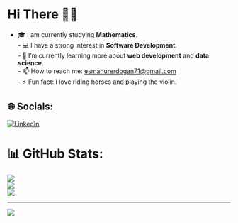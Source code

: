 # Hi There 👋💫
- 🎓 I am currently studying **Mathematics**.<br>- 💻 I have a strong interest in **Software Development**.<br>- 🌱 I’m currently learning more about **web development** and **data science**.<br>- 📫 How to reach me: [esmanurerdogan71@gmail.com](mailto:esmanurerdogan71@gmail.com)<br>- ⚡ Fun fact: I love riding horses and playing the violin.<br>


## 🌐 Socials:
[![LinkedIn](https://img.shields.io/badge/LinkedIn-%230077B5.svg?logo=linkedin&logoColor=white)](https://linkedin.com/in/www.linkedin.com/in/esmad-erdoğan-8796a1289) 
# 📊 GitHub Stats:
![](https://github-readme-stats.vercel.app/api?username=erdgnesm&theme=react&hide_border=false&include_all_commits=false&count_private=false)<br/>
![](https://github-readme-streak-stats.herokuapp.com/?user=erdgnesm&theme=react&hide_border=false)<br/>
![](https://github-readme-stats.vercel.app/api/top-langs/?username=erdgnesm&theme=react&hide_border=false&include_all_commits=false&count_private=false&layout=compact)

---
[![](https://visitcount.itsvg.in/api?id=erdgnesm&icon=0&color=1)](https://visitcount.itsvg.in)

<!-- Proudly created with GPRM ( https://gprm.itsvg.in ) -->
